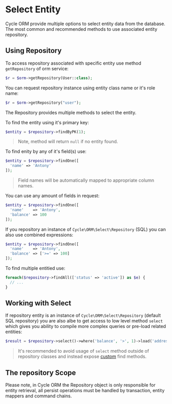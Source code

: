 # Select Entity
Cycle ORM provide multiple options to select entity data from the database. 
The most common and recommended methods to use associated entity repository.

## Using Repository
To access repository associated with specific entity use method `getRepository` of orm service:

```php
$r = $orm->getRepository(User::class);
```

You can request repository instance using entity class name or it's role name:

```php
$r = $orm->getRepository("user");
```

The Repository provides multiple methods to select the entity.

To find the entity using it's primary key:

```php
$entity = $repository->findByPK(1);
```

> Note, method will return `null` if no entity found.

To find enity by any of it's field(s) use:

```php
$entity = $repository->findOne([
  'name' => 'Antony'
]);
```

> Field names will be automatically mapped to appropriate column names.

You can use any amount of fields in request:

```php
$entity = $repository->findOne([
  'name'    => 'Antony',
  'balance' => 100 
]);
```

If you repository an instance of `Cycle\ORM\Select\Repository` (SQL) you can also use combined expressions:

```php
$entity = $repository->findOne([
  'name'    => 'Antony',
  'balance' => ['>=' => 100]
]);
```

To find multiple entitied use:

```php
foreach($repository->findAll(['status' => 'active']) as $e) {
  // ...
}
```

## Working with Select
If repository entity is an instance of `Cycle\ORM\Select\Repository` (default SQL repository) you are also albe to get access
to low level method `select` which gives you ability to compile more complex queries or pre-load related entities:

```php
$result = $repository->select()->where('balance', '>', 1)->load('address')->fetchAll();
```

> It's recommended to avoid usage of `select` method outside of repository classes and instead expose [custom](repository/custom.md) find methods. 

## The repository Scope
Please note, in Cycle ORM the Repository object is only responsible for entity retrieval, all persist operations must be handled by transaction, entity mappers and command chains.
